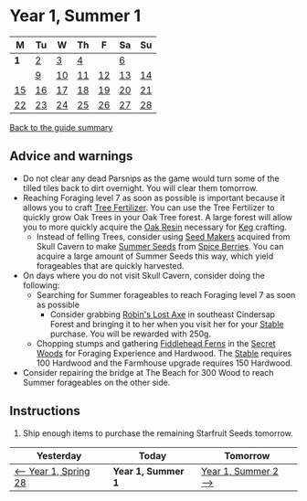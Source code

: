 # Year 1, Summer 1

| M                          | Tu                        | W                         | Th                        | F                         | Sa                        | Su                        |
| -------------------------- | ------------------------- | ------------------------- | ------------------------- |-------------------------- | ------------------------- | ------------------------- |
| **1**                      | [2](year-1-summer-2.md)   | [3](year-1-summer-3.md)   | [4](year-1-summer-4.md)   |                           | [6](year-1-summer-6.md)   |                           |
|                            | [9](year-1-summer-9.md)   | [10](year-1-summer-10.md) | [11](year-1-summer-11.md) | [12](year-1-summer-12.md) | [13](year-1-summer-13.md) | [14](year-1-summer-14.md) |
| [15](year-1-summer-15.md)  | [16](year-1-summer-16.md) | [17](year-1-summer-17.md) | [18](year-1-summer-18.md) | [19](year-1-summer-19.md) | [20](year-1-summer-20.md) | [21](year-1-summer-21.md) |
| [22](year-1-summer-22.md)  | [23](year-1-summer-23.md) | [24](year-1-summer-24.md) | [25](year-1-summer-25.md) | [26](year-1-summer-26.md) | [27](year-1-summer-27.md) | [28](year-1-summer-28.md) |

[Back to the guide summary](readme.md)

## Advice and warnings

- Do not clear any dead Parsnips as the game would turn some of the tilled tiles back to dirt overnight. You will clear them tomorrow.
- Reaching Foraging level 7 as soon as possible is important because it allows you to craft [Tree Fertilizer](https://stardewvalleywiki.com/Tree_Fertilizer). You can use the Tree Fertilizer to quickly grow Oak Trees in your Oak Tree forest. A large forest will allow you to more quickly acquire the [Oak Resin](https://stardewvalleywiki.com/Oak_Resin) necessary for [Keg](https://stardewvalleywiki.com/Keg) crafting.
  - Instead of felling Trees, consider using [Seed Makers](https://stardewvalleywiki.com/Seed_Maker) acquired from Skull Cavern to make [Summer Seeds](https://stardewvalleywiki.com/Summer_Seeds) from [Spice Berries](https://stardewvalleywiki.com/Spice_Berry). You can acquire a large amount of Summer Seeds this way, which yield forageables that are quickly harvested.
- On days where you do not visit Skull Cavern, consider doing the following:
  - Searching for Summer forageables to reach Foraging level 7 as soon as possible
    - Consider grabbing [Robin's Lost Axe](https://stardewvalleywiki.com/Quests#Robin.27s_Lost_Axe) in southeast Cindersap Forest and bringing it to her when you visit her for your [Stable](https://stardewvalleywiki.com/Stable) purchase. You will be rewarded with 250g.
  - Chopping stumps and gathering [Fiddlehead Ferns](https://stardewvalleywiki.com/Fiddlehead_Fern) in the [Secret Woods](https://stardewvalleywiki.com/Secret_Woods) for Foraging Experience and Hardwood. The [Stable](https://stardewvalleywiki.com/Stable) requires 100 Hardwood and the Farmhouse upgrade requires 150 Hardwood.
- Consider repairing the bridge at The Beach for 300 Wood to reach Summer forageables on the other side.

## Instructions

1. Ship enough items to purchase the remaining Starfruit Seeds tomorrow.

| Yesterday                                   | Today                 | Tomorrow                                    |
| ------------------------------------------- | --------------------- | ------------------------------------------- |
| [⟵ Year 1, Spring 28](year-1-spring-28.md) | **Year 1, Summer 1**  | [Year 1, Summer 2 ⟶](year-1-summer-2.md)    |

